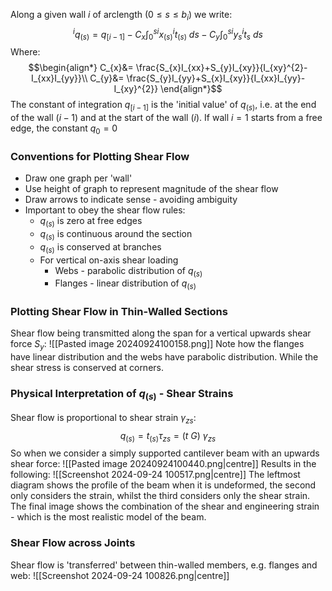 Along a given wall $i$ of arclength ($0\le s\le b_{i}$) we write:
$$^{i}q_{(s)}=q_{[i-1]}-C_x\int_{0}^{s} {^{i}x_{(s)}}{^{i}t_{(s)}}~ds-C_{y}\int_{0}^{s}{^{i}y_{s}}{^{i}t_{s}}~ds$$
Where:
$$\begin{align*}
C_{x}&= \frac{S_{x}I_{xx}+S_{y}I_{xy}}{I_{xy}^{2}-I_{xx}I_{yy}}\\
C_{y}&= \frac{S_{y}I_{yy}+S_{x}I_{xy}}{I_{xx}I_{yy}-I_{xy}^{2}}
\end{align*}$$
The constant of integration $q_{[i-1]}$ is the 'initial value' of $q_{(s)}$, i.e. at the end of the wall $(i-1)$ and at the start of the wall $(i)$.
If wall $i=1$ starts from a free edge, the constant $q_{0}=0$
### Conventions for Plotting Shear Flow
- Draw one graph per 'wall'
- Use height of graph to represent magnitude of the shear flow
- Draw arrows to indicate sense - avoiding ambiguity
- Important to obey the shear flow rules:
	- $q_{(s)}$ is zero at free edges
	- $q_{(s)}$ is continuous around the section
	- $q_{(s)}$ is conserved at branches
	- For vertical on-axis shear loading
		- Webs - parabolic distribution of $q_{(s)}$
		- Flanges - linear distribution of $q_{(s)}$
### Plotting Shear Flow in Thin-Walled Sections
Shear flow being transmitted along the span for a vertical upwards shear force $S_y$:
![[Pasted image 20240924100158.png]]
Note how the flanges have linear distribution and the webs have parabolic distribution. While the shear stress is conserved at corners.
### Physical Interpretation of $q_{(s)}$ - Shear Strains
Shear flow is proportional to shear strain $\gamma_{zs}$:
$$q_{(s)}=t_{(s)}\tau_{zs}=(t~G)~\gamma_{zs}$$
So when we consider a simply supported cantilever beam with an upwards shear force:
![[Pasted image 20240924100440.png|centre]]
Results in the following:
![[Screenshot 2024-09-24 100517.png|centre]]
The leftmost diagram shows the profile of the beam when it is undeformed, the second only considers the strain, whilst the third considers only the shear strain. The final image shows the combination of the shear and engineering strain - which is the most realistic model of the beam.
### Shear Flow across Joints
Shear flow is 'transferred' between thin-walled members, e.g. flanges and web:
![[Screenshot 2024-09-24 100826.png|centre]]

